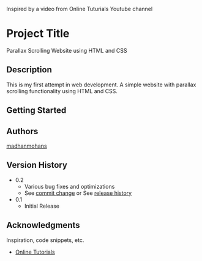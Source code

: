

Inspired by a video from Online Tuturials Youtube channel

# Project Title

Parallax Scrolling Website using HTML and CSS

## Description

This is my first attempt in web development. A simple website with parallax scrolling functionality using HTML and CSS.

## Getting Started

## Authors

[madhanmohans](https://github.com/madhanmohans)

## Version History

* 0.2
    * Various bug fixes and optimizations
    * See [commit change]() or See [release history]()
* 0.1
    * Initial Release

## Acknowledgments

Inspiration, code snippets, etc.
* [Online Tutorials](https://www.youtube.com/channel/UCbwXnUipZsLfUckBPsC7Jog)
